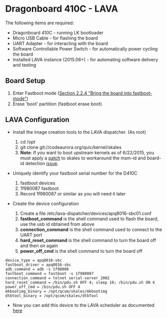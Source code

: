 # Dragonboard 410C - LAVA

The following items are required:
* Dragonboard 410C - running LK bootloader
* Micro USB Cable - for flashing the board
* UART Adapter - for interacting with the board
* Software Controllable Power Switch  - for automatically power cycling the board
* Installed LAVA instance (2015.06+) - for automating software delivery and testing

## Board Setup

1. Enter Fastboot mode ([Section 2.2.4 "Bring the board into fastboot-mode"](https://github.com/96boards/documentation/blob/master/dragonboard410c/LinuxUserGuide_DragonBoard.pdf))
2. Erase 'boot' partition (fastboot erase boot)

## LAVA Configuration

* Install the image creation tools to the LAVA dispatcher. (As root)
  1. cd /opt
  2. git clone git://codeaurora.org/quic/kernel/skales
  3. **Note**: If you want to boot upstream kernels as of 6/22/2015, you must apply a [patch](https://drive.google.com/a/linaro.org/file/d/0B9NXjOlmLD7QZ2J1U2s0MkVFT0hUVWFGNTd6cHRTaXBrZDdF/view?usp=sharing) to skales to workaround the msm-id and board-id detection [issue](http://lists.infradead.org/pipermail/linux-arm-kernel/2015-March/327857.html).

* Uniquely identify your fastboot serial number for the D410C
  1. fastboot devices
  2. 1f980087 fastboot
  3. Record 1f980087 or similar as you will need it later

* Create the device configuration
  1. Create a file /etc/lava-dispatcher/devices/apq8016-sbc01.conf
  2. **fastboot_command** is the shell command used to flash the board, use the usb id obtained from above
  3. **connection_command** is the shell command used to connect to the UART port
  4. **hard_reset_command** is the shell command to turn the board off and then on again
  5. **power_off_cmd** is the shell command to turn the board off

```
device_type = apq8016-sbc
fastboot_driver = apq8016-sbc
adb_command = adb -s 1f98008
fastboot_command = fastboot -s 1f980087
connection_command = telnet serial-server 2002
hard_reset_command = /bin/pdu.sh OFF 4; sleep 10; /bin/pdu.sh ON 4
power_off_cmd = /bin/pdu.sh OFF 4
mkbootimg_binary = /opt/qcom/skales/mkbootimg
dtbtool_binary = /opt/qcom/skales/dtbTool
```

 * Now you can add this device to the LAVA scheduler as documented [here](https://validation.linaro.org/static/docs/lava-image-creation.html#adding-to-the-scheduler)